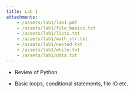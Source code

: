 ```yaml
---
title: Lab 1
attachments:
    - /assets/lab1/lab1.pdf
    - /assets/lab1/file_basics.txt
    - /assets/lab1/lists.txt
    - /assets/lab1/math_str.txt
    - /assets/lab1/nested.txt
    - /assets/lab1/while.txt
    - /assets/lab1/data.txt
---
```


* Review of Python

* Basic loops, conditional statements, file IO etc. 
